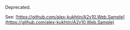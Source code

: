 Deprecated.

See: [https://github.com/alex-kukhtin/A2v10.Web.Sample](https://github.com/alex-kukhtin/A2v10.Web.Sample)
